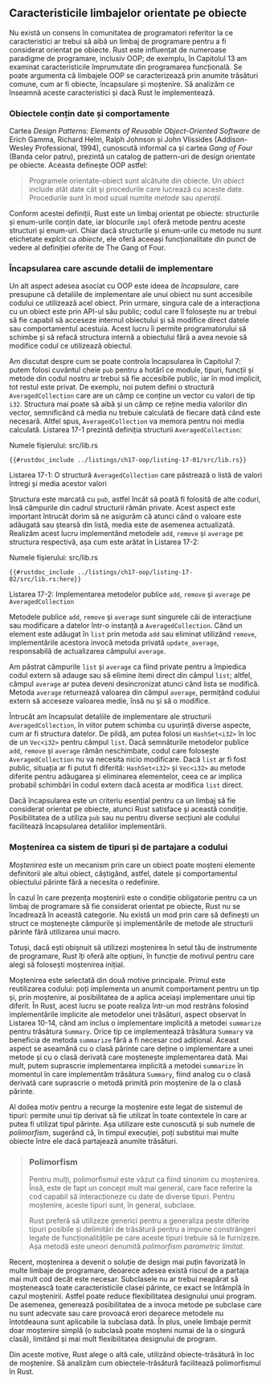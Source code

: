 ## Caracteristicile limbajelor orientate pe obiecte

Nu există un consens în comunitatea de programatori referitor la ce caracteristici ar trebui să aibă un limbaj de programare pentru a fi considerat orientat pe obiecte. Rust este influențat de numeroase paradigme de programare, inclusiv OOP; de exemplu, în Capitolul 13 am examinat caracteristicile împrumutate din programarea funcțională. Se poate argumenta că limbajele OOP se caracterizează prin anumite trăsături comune, cum ar fi obiecte, încapsulare și moștenire. Să analizăm ce înseamnă aceste caracteristici și dacă Rust le implementează.

### Obiectele conțin date și comportamente

Cartea *Design Patterns: Elements of Reusable Object-Oriented Software* de Erich Gamma, Richard Helm, Ralph Johnson și John Vlissides (Addison-Wesley Professional, 1994), cunoscută informal ca și cartea *Gang of Four* (Banda celor patru), prezintă un catalog de pattern-uri de design orientate pe obiecte. Aceasta definește OOP astfel:

> Programele orientate-obiect sunt alcătuite din obiecte. Un *obiect* include
> atât date cât și procedurile care lucrează cu aceste date. Procedurile sunt
> în mod uzual numite *metode* sau *operații*.

Conform acestei definiții, Rust este un limbaj orientat pe obiecte: structurile și enum-urile conțin date, iar blocurile `impl` oferă metode pentru aceste structuri și enum-uri. Chiar dacă structurile și enum-urile cu metode nu sunt etichetate explcit ca *obiecte*, ele oferă aceeași funcționalitate din punct de vedere al definiției oferite de The Gang of Four.

### Încapsularea care ascunde detalii de implementare

Un alt aspect adesea asociat cu OOP este ideea de *încapsulare*, care presupune că detaliile de implementare ale unui obiect nu sunt accesibile codului ce utilizează acel obiect. Prin urmare, singura cale de a interacționa cu un obiect este prin API-ul său public; codul care îl folosește nu ar trebui să fie capabil să acceseze internul obiectului și să modifice direct datele sau comportamentul acestuia. Acest lucru îi permite programatorului să schimbe și să refacă structura internă a obiectului fără a avea nevoie să modifice codul ce utilizează obiectul.

Am discutat despre cum se poate controla încapsularea în Capitolul 7: putem folosi cuvântul cheie `pub` pentru a hotărî ce module, tipuri, funcții și metode din codul nostru ar trebui să fie accesibile public, iar în mod implicit, tot restul este privat. De exemplu, noi putem defini o structură `AveragedCollection` care are un câmp ce conține un vector cu valori de tip `i32`. Structura mai poate să aibă și un câmp ce reține media valorilor din vector, semnificând că media nu trebuie calculată de fiecare dată când este necesară. Altfel spus, `AveragedCollection` va memora pentru noi media calculată. Listarea 17-1 prezintă definiția structurii `AveragedCollection`:

<span class="filename">Numele fișierului: src/lib.rs</span>

```rust,noplayground
{{#rustdoc_include ../listings/ch17-oop/listing-17-01/src/lib.rs}}
```

<span class="caption">Listarea 17-1: O structură `AveragedCollection` care păstrează o listă de valori întregi și media acestor valori</span>

Structura este marcată cu `pub`, astfel încât să poată fi folosită de alte coduri, însă câmpurile din cadrul structurii rămân private. Acest aspect este important întrucât dorim să ne asigurăm că atunci când o valoare este adăugată sau ștearsă din listă, media este de asemenea actualizată. Realizăm acest lucru implementând metodele `add`, `remove` și `average` pe structura respectivă, așa cum este arătat în Listarea 17-2:

<span class="filename">Numele fișierului: src/lib.rs</span>

```rust,noplayground
{{#rustdoc_include ../listings/ch17-oop/listing-17-02/src/lib.rs:here}}
```

<span class="caption">Listarea 17-2: Implementarea metodelor publice `add`, `remove` și `average` pe `AveragedCollection`</span>

Metodele publice `add`, `remove` și `average` sunt singurele căi de interacțiune sau modificare a datelor într-o instanță a `AveragedCollection`. Când un element este adăugat în `list` prin metoda `add` sau eliminat utilizând `remove`, implementările acestora invocă metoda privată `update_average`, responsabilă de actualizarea câmpului `average`.

Am păstrat câmpurile `list` și `average` ca fiind private pentru a împiedica codul extern să adauge sau să elimine itemi direct din câmpul `list`; altfel, câmpul `average` ar putea deveni desincronizat atunci când lista se modifică. Metoda `average` returnează valoarea din câmpul `average`, permițând codului extern să acceseze valoarea medie, însă nu și să o modifice.

Întrucât am încapsulat detaliile de implementare ale structurii `AveragedCollection`, în viitor putem schimba cu ușurință diverse aspecte, cum ar fi structura datelor. De pildă, am putea folosi un `HashSet<i32>` în loc de un `Vec<i32>` pentru câmpul `list`. Dacă semnăturile metodelor publice `add`, `remove` și `average` rămân neschimbate, codul care folosește `AveragedCollection` nu va necesita nicio modificare. Dacă `list` ar fi fost public, situația ar fi putut fi diferită: `HashSet<i32>` și `Vec<i32>` au metode diferite pentru adăugarea și eliminarea elementelor, ceea ce ar implica probabil schimbări în codul extern dacă acesta ar modifica `list` direct.

Dacă încapsularea este un criteriu esențial pentru ca un limbaj să fie considerat orientat pe obiecte, atunci Rust satisface și această condiție. Posibilitatea de a utiliza `pub` sau nu pentru diverse secțiuni ale codului facilitează încapsularea detaliilor implementării.

### Moștenirea ca sistem de tipuri și de partajare a codului

*Moștenirea* este un mecanism prin care un obiect poate moșteni elemente definitorii ale altui obiect, câștigând, astfel, datele și comportamentul obiectului părinte fără a necesita o redefinire.

În cazul în care prezența moștenirii este o condiție obligatorie pentru ca un limbaj de programare să fie considerat orientat pe obiecte, Rust nu se încadrează în această categorie. Nu există un mod prin care să definești un struct ce moștenește câmpurile și implementările de metode ale structurii părinte fără utilizarea unui macro.

Totuși, dacă ești obișnuit să utilizezi moștenirea în setul tău de instrumente de programare, Rust îți oferă alte opțiuni, în funcție de motivul pentru care alegi să folosești moștenirea inițial.

Moștenirea este selectată din două motive principale. Primul este reutilizarea codului: poți implementa un anumit comportament pentru un tip și, prin moștenire, ai posibilitatea de a aplica aceiași implementare unui tip diferit. În Rust, acest lucru se poate realiza într-un mod restrâns folosind implementările implicite ale metodelor unei trăsături, aspect observat în Listarea 10-14, când am inclus o implementare implicită a metodei `summarize` pentru trăsătura `Summary`. Orice tip ce implementează trăsătura `Summary` va beneficia de metoda `summarize` fără a fi necesar cod adițional. Aceast aspect se aseamănă cu o clasă părinte care deține o implementare a unei metode și cu o clasă derivată care moștenește implementarea dată. Mai mult, putem suprascrie implementarea implicită a metodei `summarize` în momentul în care implementăm trăsătura `Summary`, fiind analog cu o clasă derivată care suprascrie o metodă primită prin moștenire de la o clasă părinte.

Al doilea motiv pentru a recurge la moștenire este legat de sistemul de tipuri: permite unui tip derivat să fie utilizat în toate contextele în care ar putea fi utilizat tipul părinte. Așa utilizare este cunoscută și sub numele de *polimorfism*, sugerând că, în timpul execuției, poți substitui mai multe obiecte între ele dacă partajează anumite trăsături.

> ### Polimorfism
>
> Pentru mulți, polimorfismul este văzut ca fiind sinonim cu moștenirea. Însă,
> este de fapt un concept mult mai general, care face referire la cod capabil
> să interacționeze cu date de diverse tipuri. Pentru moștenire, aceste tipuri
> sunt, în general, subclase.
>
> Rust preferă să utilizeze generici pentru a generaliza peste diferite tipuri
> posibile și delimitări de trăsătură pentru a impune constrângeri legate de
> funcționalitățile pe care aceste tipuri trebuie să le furnizeze. Așa metodă
> este uneori denumită *polimorfism parametric limitat*.

Recent, moștenirea a devenit o soluție de design mai puțin favorizată în multe limbaje de programare, deoarece adesea există riscul de a partaja mai mult cod decât este necesar. Subclasele nu ar trebui neapărat să moștenească toate caracteristicile clasei părinte, ce exact se întâmplă în cazul moștenirii. Astfel poate reduce flexibilitatea designului unui program. De asemenea, generează posibilitatea de a invoca metode pe subclase care nu sunt adecvate sau care provoacă erori deoarece metodele nu întotdeauna sunt aplicabile la subclasa dată. În plus, unele limbaje permit doar moștenire simplă (o subclasă poate moșteni numai de la o singură clasă), limitând și mai mult flexibilitatea designului de program.

Din aceste motive, Rust alege o altă cale, utilizând obiecte-trăsătură în loc de moștenire. Să analizăm cum obiectele-trăsătură facilitează polimorfismul în Rust.
